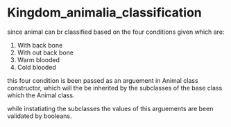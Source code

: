# Kingdom_animalia_classification

since animal can br classified based on the four conditions given which are:
1. With back bone
2. With out back bone
3. Warm blooded 
4. Cold blooded 

this four condition is been passed as an arguement in Animal class constructor, which will the be inherited by the subclasses of the base class which the Animal class.

while instatiating the subclasses the values of this arguements are been validated by booleans.


